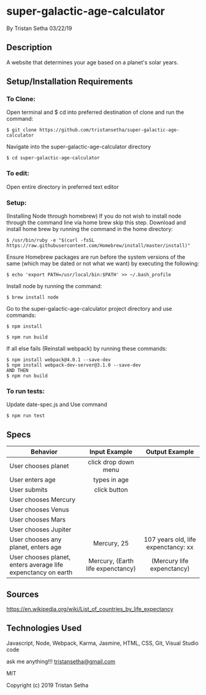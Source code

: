# super-galactic-age-calculator

By Tristan Setha 03/22/19

## Description
A website that determines your age based on a planet's solar years.

## Setup/Installation Requirements

### To Clone:
Open terminal and $ cd into preferred destination of clone
and run the command:
```
$ git clone https://github.com/tristansetha/super-galactic-age-calculator
```
Navigate into the super-galactic-age-calculator directory
```
$ cd super-galactic-age-calculator
```
### To edit: 
Open entire directory in preferred text editor

### Setup:
(Installing Node through homebrew)
If you do not wish to install node through the command line via home brew skip this step.
Download and install home brew by running the command in the home directory: 
```
$ /usr/bin/ruby -e "$(curl -fsSL https://raw.githubusercontent.com/Homebrew/install/master/install)"
```
Ensure Homebrew packages are run before the system versions of the same (which may be dated or not what we want) by executing the following:
```
$ echo 'export PATH=/usr/local/bin:$PATH' >> ~/.bash_profile
```
Install node by running the command:
```
$ brew install node
```

Go to the super-galactic-age-calculator project directory and use commands:
```
$ npm install
```
```
$ npm run build
```
If all else fails (Reinstall webpack) by running these commands:
```
$ npm install webpack@4.0.1 --save-dev
$ npm install webpack-dev-server@3.1.0 --save-dev
AND THEN 
$ npm run build
```

### To run tests:
Update date-spec.js and
Use command
```
$ npm run test
```

## Specs

|   Behavior                          | Input Example | Output Example |
| ------------------------------------|:-------------:| :-------------:|
| User chooses planet | click drop down menu |   |
| User enters age | types in age |  |
| User submits | click button | |
| User chooses Mercury | | |
| User chooses Venus |  |  | 
| User chooses Mars | | |
| User chooses Jupiter |  | |
| User chooses any planet, enters age | Mercury, 25 | 107 years old, life expenctancy: xx |
| User chooses planet, enters average life expenctancy on earth | Mercury, (Earth life expenctancy) | (Mercury life expenctancy) |

## Sources

https://en.wikipedia.org/wiki/List_of_countries_by_life_expectancy


## Technologies Used

Javascript, Node, Webpack, Karma, Jasmine, HTML, CSS, Git, Visual Studio code

ask me anything!!! tristansetha@gmail.com

MIT

Copyright (c) 2019 Tristan Setha